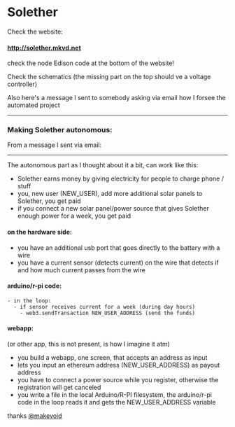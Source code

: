 # Solether

Check the website: 

#### <http://solether.mkvd.net>

check the node Edison code at the bottom of the website!

Check the schematics (the missing part on the top should ve a voltage controller)


Also here's a message I sent to somebody asking via email how I forsee the automated project

----

### Making Solether autonomous:

From a message I sent via email:

---


The autonomous part as I thought about it a bit, can work like this:

- Solether earns money by giving electricity for people to charge phone / stuff
- you, new user (NEW_USER), add more additional solar panels to Solether, you get paid
- if you connect a new solar panel/power source that gives Solether enough power for a week, you get paid 


#### on the hardware side:

- you have an additional usb port that goes directly to the battery with a wire
- you have a current sensor (detects current) on the wire that detects if and how much current passes from the wire 


#### arduino/r-pi code:

```
- in the loop:
  - if sensor receives current for a week (during day hours)
    - web3.sendTransaction NEW_USER_ADDRESS (send the funds)
```


#### webapp:

(or other app, this is not present, is how I imagine it atm)

- you build a webapp, one screen, that accepts an address as input
- lets you input an ethereum address (NEW_USER_ADDRESS) as payout address 
- you have to connect a power source while you register, otherwise the registration will get canceled
- you write a file in the local Arduino/R-PI filesystem, the arduino/r-pi code in the loop reads it and gets the NEW_USER_ADDRESS variable


thanks
[@makevoid](https://twitter.com/makevoid)
